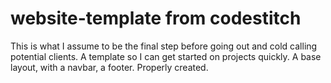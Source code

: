 # website-template from codestitch

This is what I assume to be the final step before going out and cold calling potential clients. A template so I can get started on projects quickly.
A base layout, with a navbar, a footer. Properly created. 
